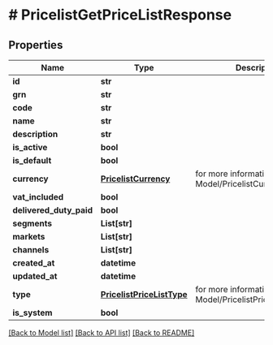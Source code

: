 # # PricelistGetPriceListResponse


## Properties 


Name | Type | Description | Notes
------------ | ------------- | ------------- | -------------
**id**| **str** |   | [optional]
**grn**| **str** |   | [optional]
**code**| **str** |   | [optional]
**name**| **str** |   | [optional]
**description**| **str** |   | [optional]
**is_active**| **bool** |   | [optional]
**is_default**| **bool** |   | [optional]
**currency**| [**PricelistCurrency**](PricelistCurrency.md) |  for more information please, see Model/PricelistCurrency.php  | [optional] [default to PricelistCurrency.XXX]
**vat_included**| **bool** |   | [optional]
**delivered_duty_paid**| **bool** |   | [optional]
**segments**| **List[str]** |   | [optional]
**markets**| **List[str]** |   | [optional]
**channels**| **List[str]** |   | [optional]
**created_at**| **datetime** |   | [optional]
**updated_at**| **datetime** |   | [optional]
**type**| [**PricelistPriceListType**](PricelistPriceListType.md) |  for more information please, see Model/PricelistPriceListType.php  | [optional] [default to PricelistPriceListType.UNKNOWN]
**is_system**| **bool** |   | [optional]


[[Back to Model list]](../../README.md#models) [[Back to API list]](../../README.md#endpoints) [[Back to README]](../../README.md)

